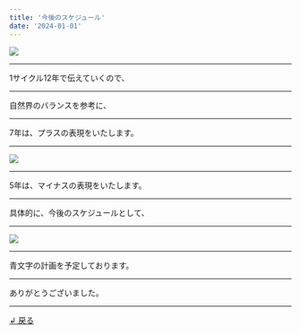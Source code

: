 ```yaml
---
title: '今後のスケジュール'
date: '2024-01-01'
---
```

![](/images/0-1.jpg)
***
1サイクル12年で伝えていくので、
***
自然界のバランスを参考に、
***
7年は、プラスの表現をいたします。
***
![](/images/0-1_.jpg)
***
5年は、マイナスの表現をいたします。
***
具体的に、今後のスケジュールとして、
***
![](/images/0-1__.jpg)
***
青文字の計画を予定しております。
***
ありがとうございました。
***
[ ↲ 戻る ](https://01234567890.thebase.in/about)
